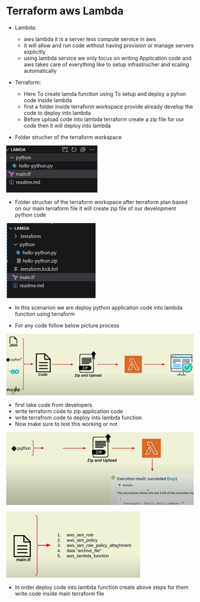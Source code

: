 # Terraform aws Lambda
- Lambda:
	- aws lambda it is a server less compute service in aws 
	- it will allow and run code without having provision or manage servers explicitly 
	- using lambda service we only focus on writing Application code and aws takes care of everything like to setup infrastrucher and scaling automatically

- Terraform:
	- Here To create lamda function using To setup and deploy a pyhon code inside lambda 
	- first a folder inside terraform workspace provide already develop the code to deploy into lambda 
	- Before upload code into lambda terraform create a zip file for our code then it will deploy into lambda 

- Folder strucher of the terraform workspace 

![Alt text](images/image.png)

- Folder strucher of the terraform workspace after terraform plan based on our main terraform file it will create zip file of our development python code   

![Alt text](images/image-1.png)

- In this scenarion we are deploy python application code into lambda function using terraform 

- For any code follow below picture process 

![Alt text](images/image-2.png)

 - first take code from developers 
 - write terraform code to zip application code 
 - write terrafrom code to deploy into lambda function 
 - Now make sure to test this working or not 

![Alt text](images/image-3.png)

![Alt text](images/image-4.png)

 - In order deploy code into lambda function create above steps for them write code inside main terraform file 

